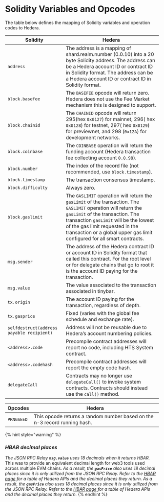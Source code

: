 # Solidity Variables and Opcodes

The table below defines the mapping of Solidity variables and operation codes to Hedera.

| Solidity                                  | Hedera                                                                                                                                                                                                                                                                                                      |
| ----------------------------------------- | ----------------------------------------------------------------------------------------------------------------------------------------------------------------------------------------------------------------------------------------------------------------------------------------------------------- |
| `address`                                 | The address is a mapping of shard.realm.number (0.0.10) into a 20 byte Solidity address. The address can be a Hedera account ID or contract ID in Solidity format. The address can be a Hedera account ID or contract ID in Solidity format.                                                                |
| `block.basefee`                           | The `BASEFEE` opcode will return zero. Hedera does not use the Fee Market mechanism this is designed to support.                                                                                                                                                                                            |
| `block.chainid`                           | The `CHAINID` opcode will return 295(hex `0x0127`) for mainnet, 296( hex `0x0128`) for testnet, 297( hex `0x0129`) for previewnet, and 298 (`0x12A`) for development networks.                                                                                                                              |
| `block.coinbase`                          | The `COINBASE` operation will return the funding account (Hedera transaction fee collecting account `0.0.98`).                                                                                                                                                                                              |
| `block.number`                            | The index of the record file (not recommended, use `block.timestamp`).                                                                                                                                                                                                                                      |
| `block.timestamp`                         | The transaction consensus timestamp.                                                                                                                                                                                                                                                                        |
| `block.difficulty`                        | Always zero.                                                                                                                                                                                                                                                                                                |
| `block.gaslimit`                          | The `GASLIMIT` operation will return the `gasLimit` of the transaction. The `GASLIMIT` operation will return the `gasLimit` of the transaction. The transaction `gasLimit` will be the lowest of the gas limit requested in the transaction or a global upper gas limit configured for all smart contracts. |
| `msg.sender`                              | The address of the Hedera contract ID or account ID in Solidity format that called this contract. For the root level or for delegate chains that go to root it is the account ID paying for the transaction.                                                                                                |
| `msg.value`                               | The value associated to the transaction associated in tinybar.                                                                                                                                                                                                                                              |
| `tx.origin`                               | The account ID paying for the transaction, regardless of depth.                                                                                                                                                                                                                                             |
| `tx.gasprice`                             | Fixed (varies with the global fee schedule and exchange rate).                                                                                                                                                                                                                                              |
| `selfdestruct(address payable recipient)` | Address will not be reusable due to Hedera’s account numbering policies.                                                                                                                                                                                                                                    |
| `<address>.code`                    | Precompile contract addresses will report no code, including HTS System contract.                                                                                                                                                                                                                           |
| `<address>.codehash`                | Precompile contract addresses will report the empty code hash.                                                                                                                                                                                                                                              |
| `delegateCall`                            | Contracts may no longer use `delegateCall()` to invoke system contracts. Contracts should instead use the `call()` method.                                                                                                                                                                                  |

| Opcodes    | Hedera                                                                    |
| ---------- | ------------------------------------------------------------------------- |
| `PRNGSEED` | This opcode returns a random number based on the n-3 record running hash. |

{% hint style="warning" %}
### _HBAR decimal places_

_The JSON RPC Relay **`msg.value`** uses 18 decimals when it returns HBAR._ This was to provide an equivalent decimal length for web3 tools used across multiple EVM chains. _As a result, the **`gasPrice`** also uses 18 decimal places since it is only utilized from the JSON RPC Relay. Refer to the_ [_HBAR page_](../../sdks-and-apis/sdks/hbars.md) _for a table of Hedera APIs and the decimal places they return._&#x20; _As a result, the **`gasPrice`** also uses 18 decimal places since it is only utilized from the JSON RPC Relay. Refer to the_ [_HBAR page_](../../sdks-and-apis/sdks/hbars.md) _for a table of Hedera APIs and the decimal places they return._&#x20;
{% endhint %}
